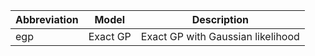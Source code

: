 | Abbreviation | Model | Description |
| --- | --- | --- |
| egp | Exact GP | Exact GP with Gaussian likelihood |